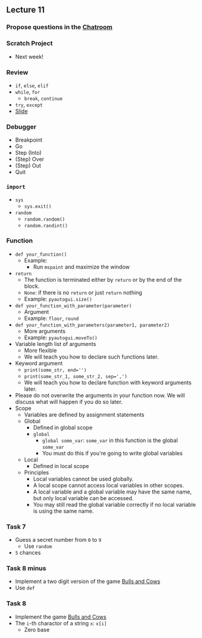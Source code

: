 ## Lecture 11

### Propose questions in the [Chatroom](https://chatroom-mzshieh.c9users.io/)

### Scratch Project

+   Next week!

### Review

+   `if`, `else`, `elif`
+   `while`, `for`
    +   `break`, `continue`
+   `try`, `except`
+   [Slide](snp_lec11.pdf)

### Debugger

+   Breakpoint
+   Go
+   Step (Into)
+   (Step) Over
+   (Step) Out
+   Quit

### `import`

+   `sys`
    +   `sys.exit()`
+   `random`
    +   `random.random()`
    +   `random.randint()`

### Function

+   `def your_function()`
    +   Example:
        +   Run `mspaint` and maximize the window
+   `return`
    +   The function is terminated either by `return` or by the end of the block.
    +   `None`: if there is no `return` or just `return` nothing
    +   Example: `pyautogui.size()`
+   `def your_function_with_parameter(parameter)`
    +   Argument
    +   Example: `floor`, `round`
+   `def your_function_with_parameters(parameter1, parameter2)`
    +   More arguments
    +   Example: `pyautogui.moveTo()`
+   Variable length list of arguments
    +   More flexible
    +   We will teach you how to declare such functions later.
+   Keyword argument
    +   `print(some_str, end='')`
    +   `print(some_str_1, some_str_2, sep=',')`
    +   We will teach you how to declare function with keyword arguments later.
+   Please do not overwrite the arguments in your function now. We will discuss what will happen if you do so later.
+   Scope
    +   Variables are defined by assignment statements
    +   Global
        +   Defined in global scope
        +   `global`
            +   `global some_var`: `some_var` in this function is the global `some_var`
            +   You must do this if you're going to write global variables
    +   Local
        +   Defined in local scope
    +   Principles
        +   Local variables cannot be used globally.
        +   A local scope cannot access local variables in other scopes.
        +   A local variable and a global variable may have the same name, but only local variable can be accessed.
        +   You may still read the global variable correctly if no local variable is using the same name.

### Task 7

+   Guess a secret number from `0` to `9`
    +   Use `random`
+   `5` chances

### Task 8 minus

+   Implement a two digit version of the game [Bulls and Cows](https://en.wikipedia.org/wiki/Bulls_and_Cows)
+   Use `def`

### Task 8

+   Implement the game [Bulls and Cows](https://en.wikipedia.org/wiki/Bulls_and_Cows)
+   The `i`-th charactor of a string `x`: `x[i]`
    +   Zero base

